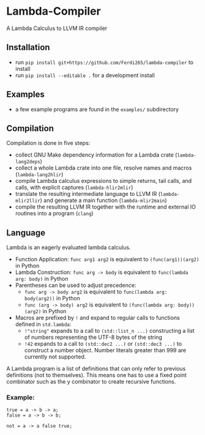 # Lambda-Compiler

A Lambda Calculus to LLVM IR compiler

## Installation

- run `pip install git+https://github.com/Ferdi265/lambda-compiler` to install
- run `pip install --editable .` for a development install

## Examples

- a few example programs are found in the `examples/` subdirectory

## Compilation

Compilation is done in five steps:

- collect GNU Make dependency information for a Lambda crate (`lambda-lang2deps`)
- collect a whole Lambda crate into one file, resolve names and macros (`lambda-lang2hlir`)
- compile Lambda calculus expressions to simple returns, tail calls, and calls, with explicit captures (`lambda-hlir2mlir`)
- translate the resulting intermediate language to LLVM IR (`lambda-mlir2llir`) and generate a main function (`lambda-mlir2main`)
- compile the resulting LLVM IR together with the runtime and external IO routines into a program (`clang`)

## Language

Lambda is an eagerly evaluated lambda calculus.

- Function Application: `func arg1 arg2` is equivalent to `(func(arg1))(arg2)` in Python
- Lambda Construction: `func arg -> body` is equivalent to `func(lambda arg: body)` in Python
- Parentheses can be used to adjust precedence:
    - `func arg -> body arg2` is equivalent to `func(lambda arg: body(arg2))` in Python
    - `func (arg -> body) arg2` is equivalent to `(func(lambda arg: body))(arg2)` in Python
- Macros are prefixed by `!` and expand to regular calls to functions defined in `std.lambda`:
    - `!"string"` expands to a call to `(std::list_n ...)` constructing a list
      of numbers representing the UTF-8 bytes of the string
    - `!42` expands to a call to `(std::dec2 ...)` or `(std::dec3 ...)` to
      construct a number object. Number literals greater than 999 are currently
      not supported.

A Lambda program is a list of definitions that can only refer to previous
definitions (not to themselves). This means one has to use a fixed point
combinator such as the y combinator to create recursive functions.

### Example:

```
true = a -> b -> a;
false = a -> b -> b;

not = a -> a false true;
```
